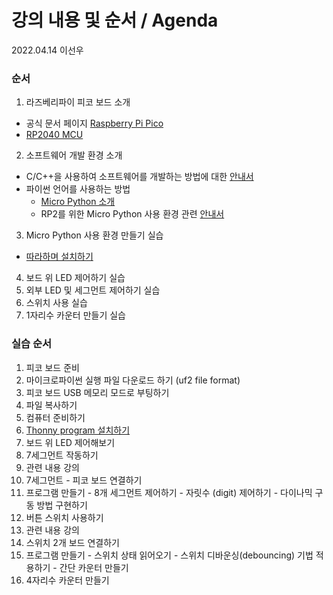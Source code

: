 # 강의 내용 및 순서 / Agenda

2022.04.14
이선우

### 순서
1. 라즈베리파이 피코 보드 소개
  - 공식 문서 페이지 [Raspberry Pi Pico](https://www.raspberrypi.com/documentation/microcontrollers/raspberry-pi-pico.html)
  - [RP2040 MCU](https://www.raspberrypi.com/documentation/microcontrollers/rp2040.html#welcome-to-rp2040)

2. 소프트웨어 개발 환경 소개
  - C/C++을 사용하여 소프트웨어를 개발하는 방법에 대한 [안내서](https://datasheets.raspberrypi.com/pico/raspberry-pi-pico-c-sdk.pdf)
  - 파이썬 언어를 사용하는 방법
    - [Micro Python 소개](https://www.raspberrypi.com/documentation/microcontrollers/micropython.html#what-is-micropython)
    - RP2를 위한 Micro Python 사용 환경 관련 [안내서](https://datasheets.raspberrypi.com/pico/raspberry-pi-pico-python-sdk.pdf)

3. Micro Python 사용 환경 만들기 실습
 - [따라하며 설치하기](https://www.raspberrypi.com/documentation/microcontrollers/micropython.html)
4. 보드 위 LED 제어하기 실습
5. 외부 LED 및 세그먼트 제어하기 실습
6. 스위치 사용 실습
7. 1자리수 카운터 만들기 실습



### 실습 순서
1. 피코 보드 준비
  1. 마이크로파이썬 실행 파일 다운로드 하기 (uf2 file format)
  1. 피코 보드 USB 메모리 모드로 부팅하기
  1. 파일 복사하기
2. 컴퓨터 준비하기
  1. [Thonny program 설치하기](https://thonny.org/)
  1. 보드 위 LED 제어해보기
1. 7세그먼트 작동하기
  1. 관련 내용 강의
  1. 7세그먼트 - 피코 보드 연결하기
  1. 프로그램 만들기
    - 8개 세그먼트 제어하기
    - 자릿수 (digit) 제어하기
    - 다이나믹 구동 방법 구현하기
1. 버튼 스위치 사용하기
  1. 관련 내용 강의
  1. 스위치 2개 보드 연결하기
  1. 프로그램 만들기
    - 스위치 상태 읽어오기
    - 스위치 디바운싱(debouncing) 기법 적용하기
    - 간단 카운터 만들기
1. 4자리수 카운터 만들기


     